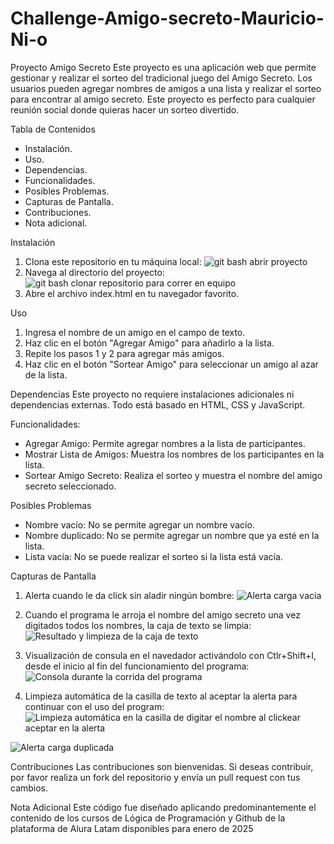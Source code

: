 # Challenge-Amigo-secreto-Mauricio-Ni-o

Proyecto Amigo Secreto
Este proyecto es una aplicación web que permite gestionar y realizar el sorteo del tradicional juego del Amigo Secreto. Los usuarios pueden agregar nombres de amigos a una lista y realizar el sorteo para encontrar al amigo secreto. Este proyecto es perfecto para cualquier reunión social donde quieras hacer un sorteo divertido.

Tabla de Contenidos
- Instalación.
- Uso.
- Dependencias.
- Funcionalidades.
- Posibles Problemas.
- Capturas de Pantalla.
- Contribuciones.
- Nota adicional.
  
Instalación
1. Clona este repositorio en tu máquina local:
![git bash abrir proyecto](https://github.com/user-attachments/assets/28bf85b3-d523-4e2c-b7de-a5707d903fd7)
2. Navega al directorio del proyecto:
![git bash clonar repositorio para correr en equipo](https://github.com/user-attachments/assets/b59f279f-d681-4551-93d6-d554bcfc49c8)
3. Abre el archivo index.html en tu navegador favorito.

Uso
1. Ingresa el nombre de un amigo en el campo de texto.
2. Haz clic en el botón "Agregar Amigo" para añadirlo a la lista.
3. Repite los pasos 1 y 2 para agregar más amigos.
4. Haz clic en el botón "Sortear Amigo" para seleccionar un amigo al azar de la lista.

Dependencias
Este proyecto no requiere instalaciones adicionales ni dependencias externas. Todo está basado en HTML, CSS y JavaScript.

Funcionalidades:
- Agregar Amigo: Permite agregar nombres a la lista de participantes.
- Mostrar Lista de Amigos: Muestra los nombres de los participantes en la lista.
- Sortear Amigo Secreto: Realiza el sorteo y muestra el nombre del amigo secreto seleccionado.

Posibles Problemas
- Nombre vacío: No se permite agregar un nombre vacío.
- Nombre duplicado: No se permite agregar un nombre que ya esté en la lista.
- Lista vacía: No se puede realizar el sorteo si la lista está vacía.

Capturas de Pantalla

1. Alerta cuando le da click sin aladir ningún bombre:
![Alerta  carga vacia](https://github.com/user-attachments/assets/279daf54-e400-491c-a00a-d7bbd2bba34c)

2. Cuando el programa le arroja el nombre del amigo secreto una vez digitados todos los nombres, la caja de texto se limpia:
![Resultado y limpieza de la caja de texto](https://github.com/user-attachments/assets/5f89019a-5fe2-453b-b1e4-1cc73175dae6)

3. Visualización de consula en el navedador activándolo con Ctlr+Shift+I, desde el inicio al fin del funcionamiento del programa:
![Consola durante la corrida del programa](https://github.com/user-attachments/assets/4a42d519-8078-4dcf-a5ef-e7c5428b2be3)

4. Limpieza automática de la casilla de texto al aceptar la alerta para continuar con el uso del program:
![Limpieza automática en la casilla de digitar el nombre al clickear aceptar en la alerta](https://github.com/user-attachments/assets/907866f3-dcf3-46bc-ba28-b9c6de7f60d3)

![Alerta carga duplicada](https://github.com/user-attachments/assets/6f6845a2-7bde-422f-89ac-1bb8f34e248d)

Contribuciones
Las contribuciones son bienvenidas. Si deseas contribuir, por favor realiza un fork del repositorio y envía un pull request con tus cambios.

Nota Adicional
Este código fue diseñado aplicando predominantemente el contenido de los cursos de Lógica de Programación y Github de la plataforma de Alura Latam disponibles para enero de 2025



